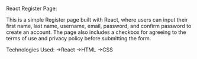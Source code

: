 React Register Page:

This is a simple Register page built with React, where users can input their first name, last name, username, email, password, and confirm password to create an account. The page also includes a checkbox for agreeing to the terms of use and privacy policy before submitting the form.

Technologies Used:
->React
->HTML
->CSS
